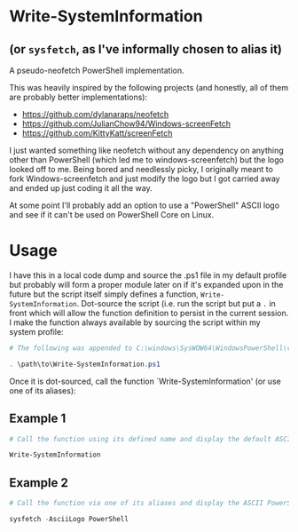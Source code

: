 # Write-SystemInformation
## (or `sysfetch`, as I've informally chosen to alias it)
A pseudo-neofetch PowerShell implementation.

This was heavily inspired by the following projects (and honestly, all of them are probably better implementations):

* https://github.com/dylanaraps/neofetch
* https://github.com/JulianChow94/Windows-screenFetch
* https://github.com/KittyKatt/screenFetch

I just wanted something like neofetch without any dependency on anything other than PowerShell (which led me to windows-screenfetch) but the logo looked off to me. Being bored and needlessly picky, I originally meant to fork Windows-screenfetch and just modify the logo but I got carried away and ended up just coding it all the way.

At some point I'll probably add an option to use a "PowerShell" ASCII logo and see if it can't be used on PowerShell Core on Linux.

# Usage

I have this in a local code dump and source the .ps1 file in my default profile but probably will form a proper module later on if it's expanded upon in the future but the script itself simply defines a function, `Write-SystemInformation`. Dot-source the script (i.e. run the script but put a `.` in front which will allow the function definition to persist in the current session. I make the function always available by sourcing the script within my system profile:

```powershell
# The following was appended to C:\windows\SysWOW64\WindowsPowerShell\v1.0\profile.ps1

. \path\to\Write-SystemInformation.ps1
```

Once it is dot-sourced, call the function `Write-SystemInformation' (or use one of its aliases):

## Example 1
```powershell
# Call the function using its defined name and display the default ASCII Windows logo

Write-SystemInformation
```

## Example 2
```powershell
# Call the function via one of its aliases and display the ASCII PowerShell logo

sysfetch -AsciiLogo PowerShell
```

